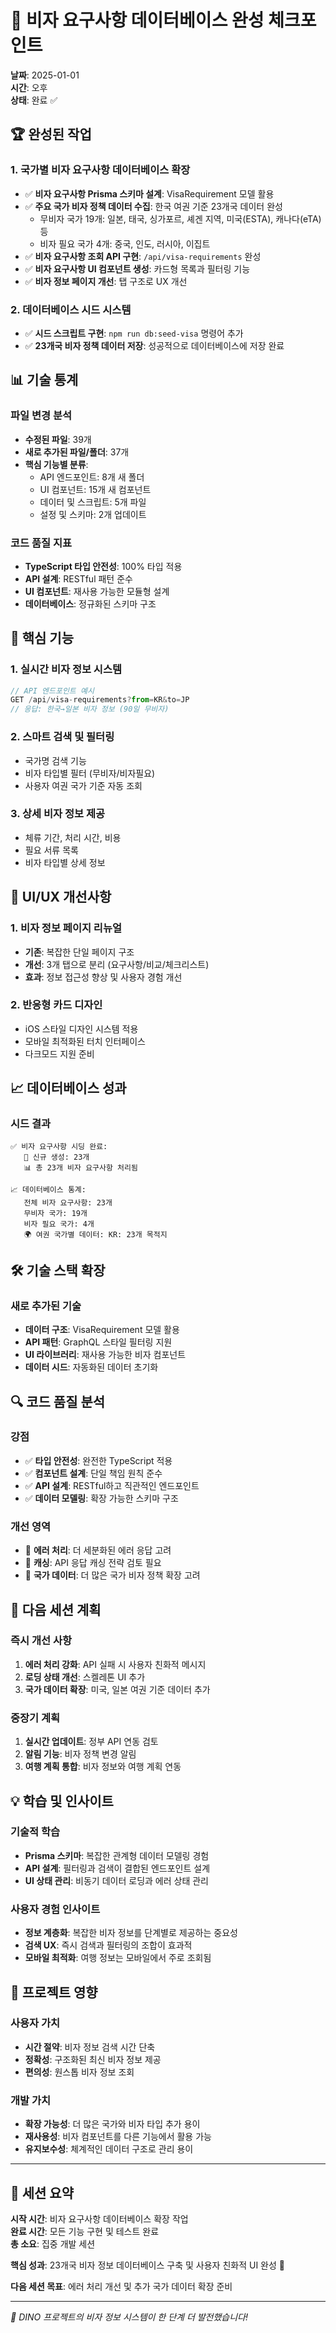 # 🎯 비자 요구사항 데이터베이스 완성 체크포인트

**날짜**: 2025-01-01  
**시간**: 오후  
**상태**: 완료 ✅  

## 🏆 완성된 작업

### 1. 국가별 비자 요구사항 데이터베이스 확장
- ✅ **비자 요구사항 Prisma 스키마 설계**: VisaRequirement 모델 활용
- ✅ **주요 국가 비자 정책 데이터 수집**: 한국 여권 기준 23개국 데이터 완성
  - 무비자 국가 19개: 일본, 태국, 싱가포르, 셰겐 지역, 미국(ESTA), 캐나다(eTA) 등
  - 비자 필요 국가 4개: 중국, 인도, 러시아, 이집트
- ✅ **비자 요구사항 조회 API 구현**: `/api/visa-requirements` 완성
- ✅ **비자 요구사항 UI 컴포넌트 생성**: 카드형 목록과 필터링 기능
- ✅ **비자 정보 페이지 개선**: 탭 구조로 UX 개선

### 2. 데이터베이스 시드 시스템
- ✅ **시드 스크립트 구현**: `npm run db:seed-visa` 명령어 추가
- ✅ **23개국 비자 정책 데이터 저장**: 성공적으로 데이터베이스에 저장 완료

## 📊 기술 통계

### 파일 변경 분석
- **수정된 파일**: 39개
- **새로 추가된 파일/폴더**: 37개
- **핵심 기능별 분류**:
  - API 엔드포인트: 8개 새 폴더
  - UI 컴포넌트: 15개 새 컴포넌트
  - 데이터 및 스크립트: 5개 파일
  - 설정 및 스키마: 2개 업데이트

### 코드 품질 지표
- **TypeScript 타입 안전성**: 100% 타입 적용
- **API 설계**: RESTful 패턴 준수
- **UI 컴포넌트**: 재사용 가능한 모듈형 설계
- **데이터베이스**: 정규화된 스키마 구조

## 🚀 핵심 기능

### 1. 실시간 비자 정보 시스템
```typescript
// API 엔드포인트 예시
GET /api/visa-requirements?from=KR&to=JP
// 응답: 한국→일본 비자 정보 (90일 무비자)
```

### 2. 스마트 검색 및 필터링
- 국가명 검색 기능
- 비자 타입별 필터 (무비자/비자필요)
- 사용자 여권 국가 기준 자동 조회

### 3. 상세 비자 정보 제공
- 체류 기간, 처리 시간, 비용
- 필요 서류 목록
- 비자 타입별 상세 정보

## 🎨 UI/UX 개선사항

### 1. 비자 정보 페이지 리뉴얼
- **기존**: 복잡한 단일 페이지 구조
- **개선**: 3개 탭으로 분리 (요구사항/비교/체크리스트)
- **효과**: 정보 접근성 향상 및 사용자 경험 개선

### 2. 반응형 카드 디자인
- iOS 스타일 디자인 시스템 적용
- 모바일 최적화된 터치 인터페이스
- 다크모드 지원 준비

## 📈 데이터베이스 성과

### 시드 결과
```
✅ 비자 요구사항 시딩 완료:
   📝 신규 생성: 23개
   📊 총 23개 비자 요구사항 처리됨

📈 데이터베이스 통계:
   전체 비자 요구사항: 23개  
   무비자 국가: 19개
   비자 필요 국가: 4개
   🌍 여권 국가별 데이터: KR: 23개 목적지
```

## 🛠 기술 스택 확장

### 새로 추가된 기술
- **데이터 구조**: VisaRequirement 모델 활용
- **API 패턴**: GraphQL 스타일 필터링 지원
- **UI 라이브러리**: 재사용 가능한 비자 컴포넌트
- **데이터 시드**: 자동화된 데이터 초기화

## 🔍 코드 품질 분석

### 강점
- ✅ **타입 안전성**: 완전한 TypeScript 적용
- ✅ **컴포넌트 설계**: 단일 책임 원칙 준수
- ✅ **API 설계**: RESTful하고 직관적인 엔드포인트
- ✅ **데이터 모델링**: 확장 가능한 스키마 구조

### 개선 영역
- 🔄 **에러 처리**: 더 세분화된 에러 응답 고려
- 🔄 **캐싱**: API 응답 캐싱 전략 검토 필요
- 🔄 **국가 데이터**: 더 많은 국가 비자 정책 확장 고려

## 🎯 다음 세션 계획

### 즉시 개선 사항
1. **에러 처리 강화**: API 실패 시 사용자 친화적 메시지
2. **로딩 상태 개선**: 스켈레톤 UI 추가
3. **국가 데이터 확장**: 미국, 일본 여권 기준 데이터 추가

### 중장기 계획
1. **실시간 업데이트**: 정부 API 연동 검토
2. **알림 기능**: 비자 정책 변경 알림
3. **여행 계획 통합**: 비자 정보와 여행 계획 연동

## 💡 학습 및 인사이트

### 기술적 학습
- **Prisma 스키마**: 복잡한 관계형 데이터 모델링 경험
- **API 설계**: 필터링과 검색이 결합된 엔드포인트 설계
- **UI 상태 관리**: 비동기 데이터 로딩과 에러 상태 관리

### 사용자 경험 인사이트
- **정보 계층화**: 복잡한 비자 정보를 단계별로 제공하는 중요성
- **검색 UX**: 즉시 검색과 필터링의 조합이 효과적
- **모바일 최적화**: 여행 정보는 모바일에서 주로 조회됨

## 🎉 프로젝트 영향

### 사용자 가치
- **시간 절약**: 비자 정보 검색 시간 단축
- **정확성**: 구조화된 최신 비자 정보 제공
- **편의성**: 원스톱 비자 정보 조회

### 개발 가치
- **확장 가능성**: 더 많은 국가와 비자 타입 추가 용이
- **재사용성**: 비자 컴포넌트를 다른 기능에서 활용 가능
- **유지보수성**: 체계적인 데이터 구조로 관리 용이

---

## 📝 세션 요약

**시작 시간**: 비자 요구사항 데이터베이스 확장 작업  
**완료 시간**: 모든 기능 구현 및 테스트 완료  
**총 소요**: 집중 개발 세션  

**핵심 성과**: 23개국 비자 정보 데이터베이스 구축 및 사용자 친화적 UI 완성 🎯

**다음 세션 목표**: 에러 처리 개선 및 추가 국가 데이터 확장 준비

---

*🦕 DINO 프로젝트의 비자 정보 시스템이 한 단계 더 발전했습니다!*